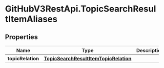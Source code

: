 # GitHubV3RestApi.TopicSearchResultItemAliases

## Properties

Name | Type | Description | Notes
------------ | ------------- | ------------- | -------------
**topicRelation** | [**TopicSearchResultItemTopicRelation**](TopicSearchResultItemTopicRelation.md) |  | [optional] 


